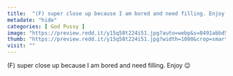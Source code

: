 ```yaml
---
title:  "(F) super close up because I am bored and need filling. Enjoy 😉"
metadate: "hide"
categories: [ God Pussy ]
image: "https://preview.redd.it/y15q58t224i51.jpg?auto=webp&s=8491abbd5759cc8bd3f44633b3efa1276be67f1a"
thumb: "https://preview.redd.it/y15q58t224i51.jpg?width=1080&crop=smart&auto=webp&s=855869e70f60d7b97203cf89176e072f358c3593"
visit: ""
---
```

(F) super close up because I am bored and need filling. Enjoy 😉
